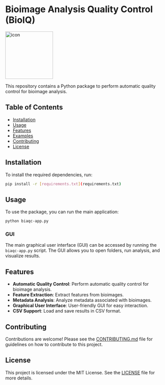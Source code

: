 # Bioimage Analysis Quality Control (BioIQ)
<img src="_assets/icon.png" alt="icon" width="150" style="align: center"/>

This repository contains a Python package to perform automatic quality control for bioimage analysis.

## Table of Contents

- [Installation](#installation)
- [Usage](#usage)
- [Features](#features)
- [Examples](#examples)
- [Contributing](#contributing)
- [License](#license)

## Installation

To install the required dependencies, run:

```sh
pip install -r [requirements.txt](requirements.txt)
```

## Usage

To use the package, you can run the main application:

```sh
python biaqc-app.py
```

### GUI

The main graphical user interface (GUI) can be accessed by running the `biaqc-app.py` script. The GUI allows you to open folders, run analysis, and visualize results.


## Features

- **Automatic Quality Control**: Perform automatic quality control for bioimage analysis.
- **Feature Extraction**: Extract features from bioimages.
- **Metadata Analysis**: Analyze metadata associated with bioimages.
- **Graphical User Interface**: User-friendly GUI for easy interaction.
- **CSV Support**: Load and save results in CSV format.

<!-- ## Examples

Example usage of the package can be found in the [examples](examples/example_usage.py) directory. -->

## Contributing

Contributions are welcome! Please see the [CONTRIBUTING.md](CONTRIBUTING.md) file for guidelines on how to contribute to this project.

## License

This project is licensed under the MIT License. See the [LICENSE](LICENSE) file for more details.
